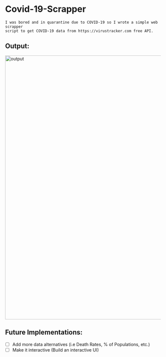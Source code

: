 # Covid-19-Scrapper
	I was bored and in quarantine due to COVID-19 so I wrote a simple web scrapper
	script to get COVID-19 data from https://virustracker.com free API.
	

## Output:

<img width="853" alt="output" src="https://user-images.githubusercontent.com/55965894/76710164-9280b180-66db-11ea-934e-f1d3dd7b0bb7.png">


## Future Implementations:
- [ ] Add more data alternatives (i.e Death Rates, % of Populations, etc.)
- [ ] Make it interactive (Build an interactive UI)
